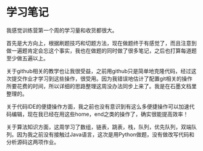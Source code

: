 # 学习笔记

我感觉训练营第一个周的学习量和收货都很大。

首先是大方向上，根据刷题技巧和切题方法，现在做题终于有感觉了，而且注意到做一遍题肯定会忘这个事实，我也在做题的同时做了很多笔记，之后也打算每道题至少做五遍以上。

关于github相关的教学也让我很受益，之前用github只是简单地克隆代码，经过这次提交作业才学习到这些操作，很受用。因为我错误地估计了配置git相关的操作所要花费的时间，所以详细的思路整理这周没办法同步上来了。我是在石墨文档里整理的。

关于代码IDE的便捷操作方面，我之前也没有意识到有这么多便捷操作可以加速代码编辑，现在我已经在用这些home，end之类的操作了，确实很能提高效率！

关于算法知识方面，这周学习了数组，链表，跳表，栈，队列，优先队列，双端队列。因为我之前没有接触过Java语言，这次是用Python做题，没有做改写代码和分析源码这两项作业。





